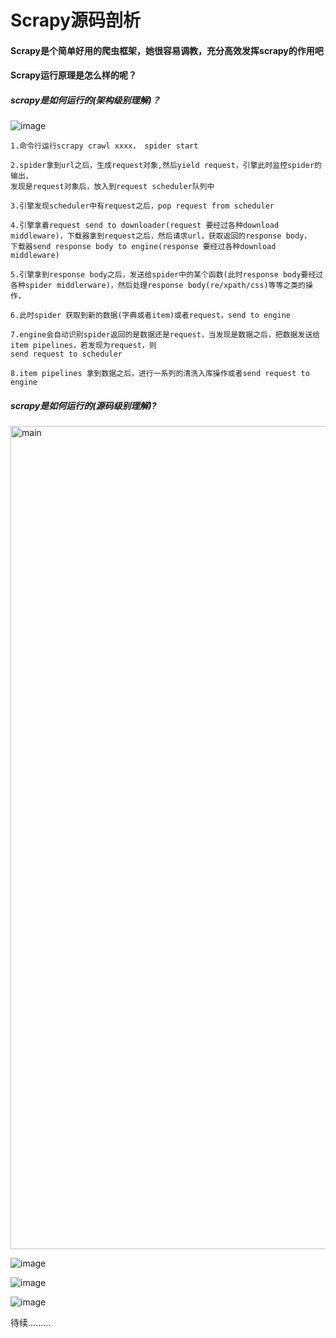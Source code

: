 # Scrapy源码剖析

#### Scrapy是个简单好用的爬虫框架，她很容易调教，充分高效发挥scrapy的作用吧


#### Scrapy运行原理是怎么样的呢？

##### scrapy是如何运行的(架构级别理解)？

![image](https://user-images.githubusercontent.com/8281035/49266275-5eef2900-f490-11e8-9715-f6d5417d4f4b.png)

    1.命令行运行scrapy crawl xxxx， spider start
    
    2.spider拿到url之后，生成request对象,然后yield request，引擎此时监控spider的输出，
    发现是request对象后，放入到request scheduler队列中
    
    3.引擎发现scheduler中有request之后，pop request from scheduler
    
    4.引擎拿着request send to downloader(request 要经过各种download middleware)，下载器拿到request之后，然后请求url，获取返回的response body，
    下载器send response body to engine(response 要经过各种download middleware)
    
    5.引擎拿到response body之后，发送给spider中的某个函数(此时response body要经过各种spider middlerware)，然后处理response body(re/xpath/css)等等之类的操作，
    
    6.此时spider 获取到新的数据(字典或者item)或者request，send to engine
    
    7.engine会自动识别spider返回的是数据还是request，当发现是数据之后，把数据发送给item pipelines，若发现为request，则
    send request to scheduler
    
    8.item pipelines 拿到数据之后，进行一系列的清洗入库操作或者send request to engine
    

##### scrapy是如何运行的(源码级别理解)?

<img width="1317" alt="main" src="https://user-images.githubusercontent.com/8281035/49266403-108e5a00-f491-11e8-856d-faee4014939e.png">

![image](https://user-images.githubusercontent.com/8281035/49267196-4123c300-f494-11e8-9ef1-3b9ccfa0b014.png)

![image](https://user-images.githubusercontent.com/8281035/49267171-1e91aa00-f494-11e8-988f-f1164b2e9b22.png)

![image](https://user-images.githubusercontent.com/8281035/49267244-70d2cb00-f494-11e8-8a33-37d53c179583.png)

待续.........